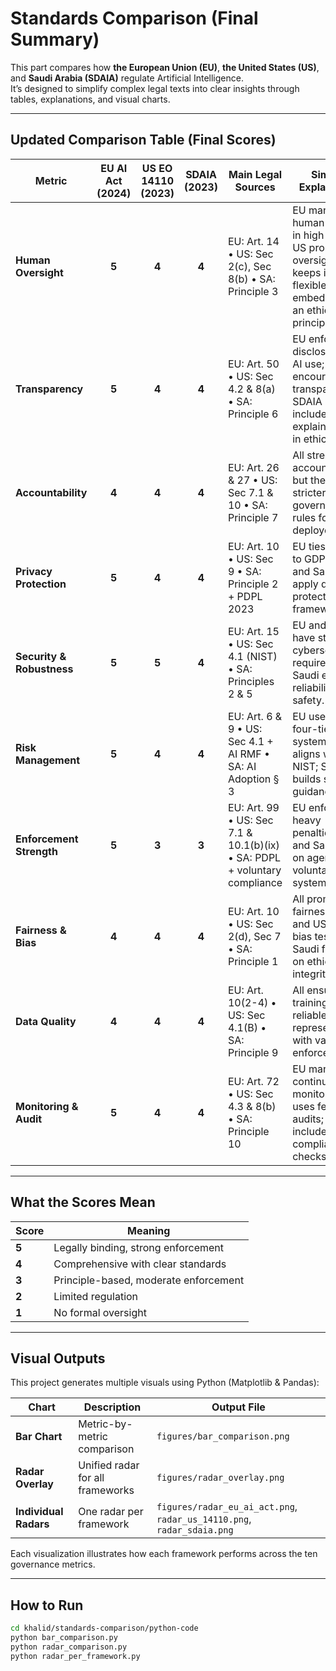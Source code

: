 # Standards Comparison (Final Summary)

This part compares how **the European Union (EU)**, **the United States (US)**, and **Saudi Arabia (SDAIA)** regulate Artificial Intelligence.  
It’s designed to simplify complex legal texts into clear insights through tables, explanations, and visual charts.

---

## Updated Comparison Table (Final Scores)

| **Metric** | **EU AI Act (2024)** | **US EO 14110 (2023)** | **SDAIA (2023)** | **Main Legal Sources** | **Simple Explanation** |
|-------------|:-------------------:|:----------------------:|:----------------:|------------------------|------------------------|
| **Human Oversight** | **5** | **4** | **4** | EU: Art. 14 • US: Sec 2(c), Sec 8(b) • SA: Principle 3 | EU mandates human control in high-risk AI; US promotes oversight but keeps it flexible; SDAIA embeds it as an ethical principle. |
| **Transparency** | **5** | **4** | **4** | EU: Art. 50 • US: Sec 4.2 & 8(a) • SA: Principle 6 | EU enforces disclosure of AI use; US encourages transparency; SDAIA includes explainability in ethics. |
| **Accountability** | **4** | **4** | **4** | EU: Art. 26 & 27 • US: Sec 7.1 & 10 • SA: Principle 7 | All stress accountability, but the EU has stricter governance rules for deployers. |
| **Privacy Protection** | **5** | **4** | **4** | EU: Art. 10 • US: Sec 9 • SA: Principle 2 + PDPL 2023 | EU ties privacy to GDPR; US and Saudi apply data-protection frameworks. |
| **Security & Robustness** | **5** | **5** | **4** | EU: Art. 15 • US: Sec 4.1 (NIST) • SA: Principles 2 & 5 | EU and US have strong cybersecurity requirements; Saudi ensures reliability and safety. |
| **Risk Management** | **5** | **4** | **4** | EU: Art. 6 & 9 • US: Sec 4.1 + AI RMF • SA: AI Adoption § 3 | EU uses a four-tier risk system; US aligns with NIST; SDAIA builds similar guidance. |
| **Enforcement Strength** | **5** | **3** | **3** | EU: Art. 99 • US: Sec 7.1 & 10.1(b)(ix) • SA: PDPL + voluntary compliance | EU enforces heavy penalties; US and Saudi rely on agency or voluntary systems. |
| **Fairness & Bias** | **4** | **4** | **4** | EU: Art. 10 • US: Sec 2(d), Sec 7 • SA: Principle 1 | All promote fairness; EU and US apply bias testing; Saudi focuses on ethical integrity. |
| **Data Quality** | **4** | **4** | **4** | EU: Art. 10(2-4) • US: Sec 4.1(B) • SA: Principle 9 | All ensure training data is reliable and representative, with varying enforcement. |
| **Monitoring & Audit** | **5** | **4** | **4** | EU: Art. 72 • US: Sec 4.3 & 8(b) • SA: Principle 10 | EU mandates continuous monitoring; US uses federal audits; SDAIA includes compliance checks. |

---

## What the Scores Mean

| Score | Meaning |
|-------|----------|
| **5** | Legally binding, strong enforcement |
| **4** | Comprehensive with clear standards |
| **3** | Principle-based, moderate enforcement |
| **2** | Limited regulation |
| **1** | No formal oversight |

---

## Visual Outputs

This project generates multiple visuals using Python (Matplotlib & Pandas):

| Chart | Description | Output File |
|--------|--------------|-------------|
| **Bar Chart** | Metric-by-metric comparison | `figures/bar_comparison.png` |
| **Radar Overlay** | Unified radar for all frameworks | `figures/radar_overlay.png` |
| **Individual Radars** | One radar per framework | `figures/radar_eu_ai_act.png`, `radar_us_14110.png`, `radar_sdaia.png` |

Each visualization illustrates how each framework performs across the ten governance metrics.

---

## How to Run

```bash
cd khalid/standards-comparison/python-code
python bar_comparison.py
python radar_comparison.py
python radar_per_framework.py
